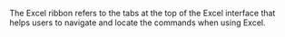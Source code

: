 The Excel ribbon refers to the tabs at the top of the Excel interface that helps users to navigate and locate the commands when using Excel.
